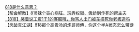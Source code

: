 [818是什么意思？](http://tieba.baidu.com/p/3114411694?see_lz=1&pn=)   
[【帮会解散】818辣个丧心病狂、玩弄权限、傲娇到作死的帮主夫](http://tieba.baidu.com/p/3115477543?see_lz=1&pn=)   
[【818】哭着说工资1千1的客服哦，你骂人出门被车撞死你老板造吗](http://tieba.baidu.com/p/3115500799?see_lz=1&pn=)   
[【念破真江湖】818那个高贵冷的炮哥师傅，你这个半A状态怎么带徒](http://tieba.baidu.com/p/3114050394?see_lz=1&pn=)   

